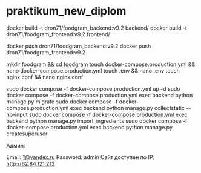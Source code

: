 # praktikum_new_diplom

docker build -t dron71/foodgram_backend:v9.2 backend/
docker build -t dron71/foodgram_frontend:v9.2 frontend/

docker push dron71/foodgram_backend:v9.2
docker push dron71/foodgram_frontend:v9.2

mkdir foodgram && cd foodgram
touch docker-compose.production.yml && nano docker-compose.production.yml
touch .env && nano .env
touch nginx.conf && nano nginx.conf

sudo docker compose -f docker-compose.production.yml up -d
sudo docker compose -f docker-compose.production.yml exec backend python manage.py migrate
sudo docker compose -f docker-compose.production.yml exec backend python manage.py collectstatic --no-input
sudo docker compose -f docker-compose.production.yml exec backend python manage.py import_ingredients
sudo docker compose -f docker-compose.production.yml exec backend python manage.py createsuperuser

Админ:

Email: 1@yandex.ru
Password: admin
Сайт доступен по IP: http://62.84.121.212
